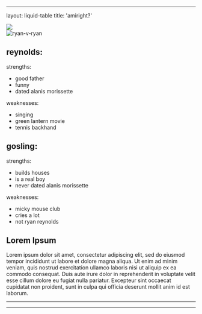 
---
layout: liquid-table
title: 'amiright?'

![](img/ryan-v-ryan.jpg)  
![ryan-v-ryan](https://github.com/NusratNasrinKhan/NusratNasrinKhan.github.io/assets/139189697/d0592e80-ea45-477a-a25e-b6dc095c7733)

## reynolds:
  strengths:
  - good father
  - funny
  - dated alanis morissette
  
  
 weaknesses: 
  - singing
  - green lantern movie
  - tennis backhand
## gosling:
  strengths: 
  - builds houses
  - is a real boy
  - never dated alanis morissette

  weaknesses: 
  - micky mouse club
  - cries a lot
  - not ryan reynolds
## Lorem Ipsum

Lorem ipsum dolor sit amet, consectetur adipiscing elit, sed do eiusmod tempor incididunt ut labore et dolore magna aliqua. Ut enim ad minim veniam, quis nostrud exercitation ullamco laboris nisi ut aliquip ex ea commodo consequat. Duis aute irure dolor in reprehenderit in voluptate velit esse cillum dolore eu fugiat nulla pariatur. Excepteur sint occaecat cupidatat non proident, sunt in culpa qui officia deserunt mollit anim id est laborum.

<a href="https://github.com/DS4PS/barebones-jekyll/blob/master/_layouts/liquid-table.html" target = "_blank"> 
         


<hr>

---


          



         



